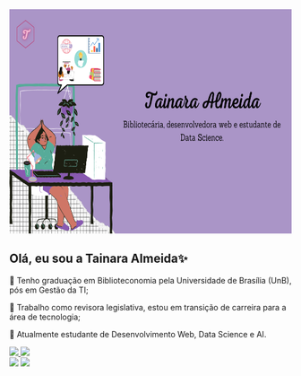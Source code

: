 <div>
<img height="400em" text-align="center" src="https://github.com/taguinara/taguinara/blob/main/img/capa_git.png"/>
</div>

## Olá, eu sou a Tainara Almeida✨
<div>
  <p> 🔹 Tenho graduação em Biblioteconomia pela Universidade de Brasília (UnB), pós em Gestão da TI;</p>
  <p> 🔹 Trabalho como revisora legislativa, estou em transição de carreira para a área de tecnologia;</p>
  <p> 🔹 Atualmente estudante de Desenvolvimento Web, Data Science e AI.</p>
  <a href="https://github.com/taguinara">
  <img height="160em" src="https://github-readme-stats.vercel.app/api?username=taguinara&show_icons=true&theme=dracula&include_all_commits=true&count_private=true"/>
  <img height="160em" src="https://github-readme-stats.vercel.app/api/top-langs/?username=taguinara&layout=compact&langs_count=16&theme=dracula"/>
</div>
<div>
  <a href = "mailto:tatimes.almeida@gmail.com"><img src="https://img.shields.io/badge/-Gmail-%23333?style=for-the-badge&logo=gmail&logoColor=purple" target="_blank"></a>
  <a href="https://www.linkedin.com/in/tainara-almeida-b139461b1/" target="_blank"><img src="https://img.shields.io/badge/-LinkedIn-%230077B5?style=for-the-badge&logo=linkedin&logoColor=purple" target="_blank"></a> 
</div>
